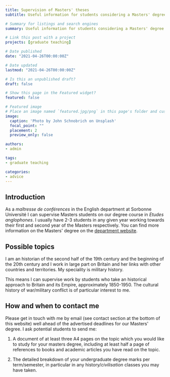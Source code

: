 ```yaml
---
title: Supervision of Masters' theses
subtitle: Useful information for students considering a Masters' degree under my supervision.

# Summary for listings and search engines
summary: Useful information for students considering a Masters' degree under my supervision.

# Link this post with a project
projects: [graduate teaching]

# Date published
date: "2021-04-26T00:00:00Z"

# Date updated
lastmod: "2021-04-26T00:00:00Z"

# Is this an unpublished draft?
draft: false

# Show this page in the Featured widget?
featured: false

# Featured image
# Place an image named `featured.jpg/png` in this page's folder and customize its options here.
image:
  caption: 'Photo by John Schnobrich on Unsplash'
  focal_point: ""
  placement: 2
  preview_only: false

authors:
- admin

tags:
- graduate teaching

categories:
- advice
---
```


## Introduction

As a _maîtresse de conférences_ in the English department at Sorbonne Université I can supervise Masters students on our degree course in _Etudes anglophones_. I usually have 2-3 students in any given year working towards their first and second year of the Masters respectively.
You can find more information on the Masters' degree on the [department website](https://lettres.sorbonne-universite.fr/faculte-des-lettres/ufr/langues/etudes-anglophones/brochures-et-horaires-des-enseignements).


## Possible topics

I am an historian of the second half of the 19th century and the beginning of the 20th century and I work in large part on Britain and her links with other countries and territories. My speciality is military history.

This means I can supervise work by students who take an historical approach to Britain and its Empire, approximately 1850-1950. The cultural history of war/military conflict is of particular interest to me.



## How and when to contact me

Please get in touch with me by email (see contact section at the bottom of this website) well ahead of the advertised deadlines for our Masters' degree.
I ask potential students to send me:

1. A document of at least three A4 pages on the topic which you would like to study for your masters degree, including at least half a page of references to books and academic articles you have read on the topic.

2. The detailed breakdown of your undergraduate degree marks per term/semester, in particular in any history/_civilisation_ classes you may have taken.

